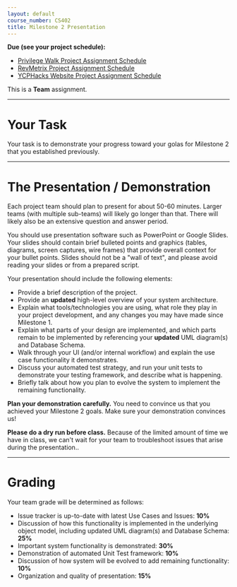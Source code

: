 ```yaml
---
layout: default
course_number: CS402
title: Milestone 2 Presentation
---
```


**Due (see your project schedule):**
- [Privilege Walk Project Assignment Schedule](../projects/Privilege-Walk-Project/schedule.html)
- [RevMetrix Project Assignment Schedule](../projects/RevMetrix-Project/schedule.html)
- [YCPHacks Website Project Assignment Schedule](../projects/YCPHacks-Website-Project/schedule.html)

This is a **Team** assignment.

--- --- --- --- --- --- --- --- --- --- --- --- --- --- --- --- --- --- --- --- --- --- --- ---

# Your Task

Your task is to demonstrate your progress toward your golas for Milestone 2 that you established previously.

--- --- --- --- --- --- --- --- --- --- --- --- --- --- --- --- --- --- --- --- --- --- --- ---

# The Presentation / Demonstration

Each project team should plan to present for about 50-60 minutes.  Larger teams (with multiple sub-teams) will likely go longer than that.  There will likely also be an extensive question and answer period.

You should use presentation software such as PowerPoint or Google Slides. Your slides should contain brief bulleted points and graphics (tables, diagrams, screen captures, wire frames) that provide overall context for your bullet points. Slides should not be a "wall of text", and please avoid reading your slides or from a prepared script.

Your presentation should include the following elements:

- Provide a brief description of the project.
- Provide an **updated** high-level overview of your system architecture.
- Explain what tools/technologies you are using, what role they play in your project development, and any changes you may have made since Milestone 1.
- Explain what parts of your design are implemented, and which parts remain to be implemented by referencing your **updated** UML diagram(s) and Database Schema.
- Walk through your UI (and/or internal workflow) and explain the use case functionality it demonstrates.
- Discuss your automated test strategy, and run your unit tests to demonstrate your testing framework, and describe what is happening.
- Briefly talk about how you plan to evolve the system to implement the remaining functionality.

**Plan your demonstration carefully.** You need to convince us that you achieved your Milestone 2 goals.  Make sure your demonstration convinces us!

**Please do a dry run before class.** Because of the limited amount of time we have in class, we can't wait for your team to troubleshoot issues that arise during the presentation..

--- --- --- --- --- --- --- --- --- --- --- --- --- --- --- --- --- --- --- --- --- --- --- ---

# Grading

Your team grade will be determined as follows:

- Issue tracker is up-to-date with latest Use Cases and Issues: **10%**
- Discussion of how this functionality is implemented in the underlying object model, including updated UML diagram(s) and Database Schema: **25%**
- Important system functionality is demonstrated: **30%**
- Demonstration of automated Unit Test framework: **10%**
- Discussion of how system will be evolved to add remaining functionality: **10%**
- Organization and quality of presentation: **15%**